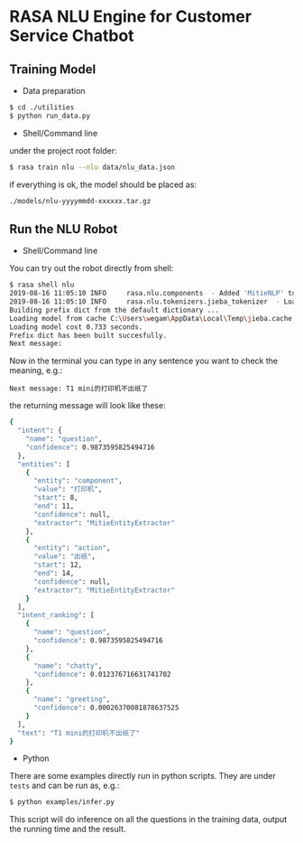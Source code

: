 # RASA NLU Engine for Customer Service Chatbot

## Training Model

* Data preparation

```bash
$ cd ./utilities
$ python run_data.py
```

* Shell/Command line

under the project root folder:

```bash
$ rasa train nlu --nlu data/nlu_data.json
```
if everything is ok, the model should be placed as:

```bash
./models/nlu-yyyymmdd-xxxxxx.tar.gz
```

## Run the NLU Robot

* Shell/Command line

You can try out the robot directly from shell:
```bash
$ rasa shell nlu
2019-08-16 11:05:10 INFO     rasa.nlu.components  - Added 'MitieNLP' to component cache. Key 'MitieNLP-D:\dev\sunmi\git\chatbot_nlu\external_resources\total_word_feature_extractor_zh.dat'.        
2019-08-16 11:05:10 INFO     rasa.nlu.tokenizers.jieba_tokenizer  - Loading Jieba User Dictionary at C:\Users\wegam\AppData\Local\Temp\tmpghxgn_tn\nlu\component_1_JiebaTokenizer\jieba_userdict.txt
Building prefix dict from the default dictionary ...
Loading model from cache C:\Users\wegam\AppData\Local\Temp\jieba.cache
Loading model cost 0.733 seconds.
Prefix dict has been built succesfully.
Next message:
```
Now in the terminal you can type in any sentence you want to check the meaning, e.g.:
```
Next message: T1 mini的打印机不出纸了
```

the returning message will look like these:
```bash
{
  "intent": {
    "name": "question",
    "confidence": 0.9873595825494716
  },
  "entities": [
    {
      "entity": "component",
      "value": "打印机",
      "start": 8,
      "end": 11,
      "confidence": null,
      "extractor": "MitieEntityExtractor"
    },
    {
      "entity": "action",
      "value": "出纸",
      "start": 12,
      "end": 14,
      "confidence": null,
      "extractor": "MitieEntityExtractor"
    }
  ],
  "intent_ranking": [
    {
      "name": "question",
      "confidence": 0.9873595825494716
    },
    {
      "name": "chatty",
      "confidence": 0.012376716631741702
    },
    {
      "name": "greeting",
      "confidence": 0.00026370081878637525
    }
  ],
  "text": "T1 mini的打印机不出纸了"
}
```

* Python

There are some examples directly run in python scripts. They are under `tests` and can be run as, e.g.:
```bash
$ python examples/infer.py
```
This script will do inference on all the questions in the training data, output the running time and the result.
